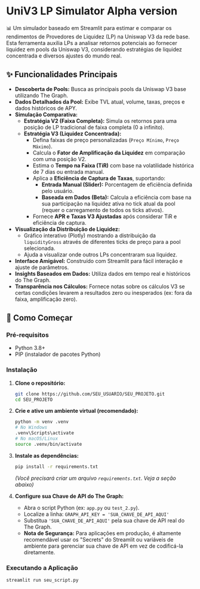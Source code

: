 # UniV3 LP Simulator Alpha version

📊 Um simulador baseado em Streamlit para estimar e comparar os rendimentos de Provedores de Liquidez (LP) na Uniswap V3 da rede base. Esta ferramenta auxilia LPs a analisar retornos potenciais ao fornecer liquidez em pools da Uniswap V3, considerando estratégias de liquidez concentrada e diversos ajustes do mundo real.

## ✨ Funcionalidades Principais

*   **Descoberta de Pools:** Busca as principais pools da Uniswap V3 base utilizando The Graph.
*   **Dados Detalhados da Pool:** Exibe TVL atual, volume, taxas, preços e dados históricos de APY.
*   **Simulação Comparativa:**
    *   **Estratégia V2 (Faixa Completa):** Simula os retornos para uma posição de LP tradicional de faixa completa (0 a infinito).
    *   **Estratégia V3 (Liquidez Concentrada):**
        *   Defina faixas de preço personalizadas (`Preço Mínimo`, `Preço Máximo`).
        *   Calcula o **Fator de Amplificação da Liquidez** em comparação com uma posição V2.
        *   Estima o **Tempo na Faixa (TiR)** com base na volatilidade histórica de 7 dias ou entrada manual.
        *   Aplica a **Eficiência de Captura de Taxas**, suportando:
            *   **Entrada Manual (Slider):** Porcentagem de eficiência definida pelo usuário.
            *   **Baseada em Dados (Beta):** Calcula a eficiência com base na sua participação na liquidez ativa no tick atual da pool (requer o carregamento de todos os ticks ativos).
        *   Fornece **APR e Taxas V3 Ajustadas** após considerar TiR e eficiência de captura.
*   **Visualização da Distribuição de Liquidez:**
    *   Gráfico interativo (Plotly) mostrando a distribuição da `liquidityGross` através de diferentes ticks de preço para a pool selecionada.
    *   Ajuda a visualizar onde outros LPs concentraram sua liquidez.
*   **Interface Amigável:** Construído com Streamlit para fácil interação e ajuste de parâmetros.
*   **Insights Baseados em Dados:** Utiliza dados em tempo real e históricos do The Graph.
*   **Transparência nos Cálculos:** Fornece notas sobre os cálculos V3 se certas condições levarem a resultados zero ou inesperados (ex: fora da faixa, amplificação zero).

## 🚀 Como Começar

### Pré-requisitos

*   Python 3.8+
*   PIP (instalador de pacotes Python)

### Instalação

1.  **Clone o repositório:**
    ```bash
    git clone https://github.com/SEU_USUARIO/SEU_PROJETO.git
    cd SEU_PROJETO
    ```

2.  **Crie e ative um ambiente virtual (recomendado):**
    ```bash
    python -m venv .venv
    # No Windows
    .venv\Scripts\activate
    # No macOS/Linux
    source .venv/bin/activate
    ```

3.  **Instale as dependências:**
    ```bash
    pip install -r requirements.txt
    ```
    *(Você precisará criar um arquivo `requirements.txt`. Veja a seção abaixo)*

4.  **Configure sua Chave de API do The Graph:**
    *   Abra o script Python (ex: `app.py` ou `test_2.py`).
    *   Localize a linha: `GRAPH_API_KEY = 'SUA_CHAVE_DE_API_AQUI'`
    *   Substitua `'SUA_CHAVE_DE_API_AQUI'` pela sua chave de API real do The Graph.
    *   **Nota de Segurança:** Para aplicações em produção, é altamente recomendável usar os "Secrets" do Streamlit ou variáveis de ambiente para gerenciar sua chave de API em vez de codificá-la diretamente.

### Executando a Aplicação

```bash
streamlit run seu_script.py
